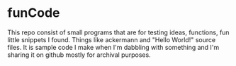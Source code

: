 # funCode
This repo consist of small programs that are for testing ideas, functions, fun little snippets I found.  Things like ackermann and "Hello World!" source files.  It is sample code I make when I'm dabbling with something and I'm sharing it on github mostly for archival purposes.
